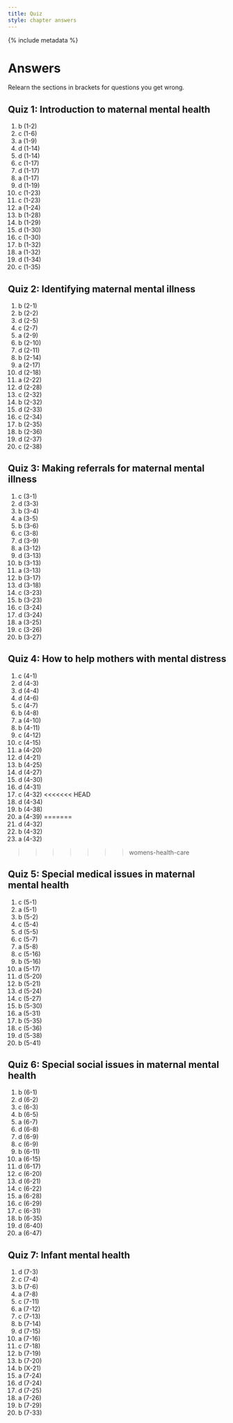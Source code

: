 ```yaml
---
title: Quiz
style: chapter answers
---
```


{% include metadata %}

# Answers

Relearn the sections in brackets for questions you get wrong.

## Quiz 1: Introduction to maternal mental health

1.	b (1-2)
2.	c (1-6)
3.	a (1-9)
4.	d (1-14)
5.	d (1-14)
6.	c (1-17)
7.	d (1-17)
8.	a (1-17)
9.	d (1-19)
10.	c (1-23)
11.	c (1-23)
12.	a (1-24)
13.	b (1-28)
14.	b (1-29)
15.	d (1-30)
16.	c (1-30)
17.	b (1-32)
18.	a (1-32)
19.	d (1-34)
20.	c (1-35)

## Quiz 2: Identifying maternal mental illness

1.	b (2-1)
2.	b (2-2)
3.	d (2-5)
4.	c (2-7)
5.	a (2-9)
6.	b (2-10)
7.	d (2-11)
8.	b (2-14)
9.	a (2-17)
10.	d (2-18)
11.	a (2-22)
12.	d (2-28)
13.	c (2-32)
14.	b (2-32)
15.	d (2-33)
16.	c (2-34)
17.	b (2-35)
18.	b (2-36)
19.	d (2-37)
20.	c (2-38)

## Quiz 3: Making referrals for maternal mental illness

1.	c (3-1)
2.	d (3-3)
3.	b (3-4)
4.	a (3-5)
5.	b (3-6)
6.	c (3-8)
7.	d (3-9)
8.	a (3-12)
9.	d (3-13)
10.	b (3-13)
11.	a (3-13)
12.	b (3-17)
13.	d (3-18)
14.	c (3-23)
15.	b (3-23)
16.	c (3-24)
17.	d (3-24)
18.	a (3-25)
19.	c (3-26)
20.	b (3-27)

## Quiz 4: How to help mothers with mental distress

1.	c (4-1)
2.	d (4-3)
3.	d (4-4)
4.	d (4-6)
5.	c (4-7)
6.	b (4-8)
7.	a (4-10)
8.	b (4-11)
9.	c (4-12)
10.	c (4-15)
11.	a (4-20)
12.	d (4-21)
13.	b (4-25)
14.	d (4-27)
15.	d (4-30)
16.	d (4-31)
17.	c (4-32)
<<<<<<< HEAD
18.	d (4-34)
19.	b (4-38)
20.	a (4-39)
=======
18.	d (4-32)
19.	b (4-32)
20.	a (4-32)
>>>>>>> womens-health-care

## Quiz 5: Special medical issues in maternal mental health

1.	c (5-1)
2.	a (5-1)
3.	b (5-2)
4.	c (5-4)
5.	d (5-5)
6.	c (5-7)
7.	a (5-8)
8.	c (5-16)
9.	b (5-16)
10.	a (5-17)
11.	d (5-20)
12.	b (5-21)
13.	d (5-24)
14.	c (5-27)
15.	b (5-30)
16.	a (5-31)
17.	b (5-35)
18.	c (5-36)
19.	d (5-38)
20.	b (5-41)

## Quiz 6: Special social issues in maternal mental health

1.	b (6-1)
2.	d (6-2)
3.	c (6-3)
4.	b (6-5)
5.	a (6-7)
6.	d (6-8)
7.	d (6-9)
8.	c (6-9)
9.	b (6-11)
10.	a (6-15)
11.	d (6-17)
12.	c (6-20)
13.	d (6-21)
14.	c (6-22)
15.	a (6-28)
16.	c (6-29)
17.	c (6-31)
18.	b (6-35)
19.	d (6-40)
20.	a (6-47)

## Quiz 7: Infant mental health 

1. d (7-3)
2. c (7-4)
3. b (7-6)
4. a (7-8)
5. c (7-11)
6. a (7-12)
7. c (7-13)
8. b (7-14)
9. d (7-15)
10. a (7-16)
11. c (7-18)
12. b (7-19)
13. b (7-20)
14. b (X-21)
15. a (7-24)
16. d (7-24)
17. d (7-25)
18. a (7-26)
19. b (7-29)
20. b (7-33)